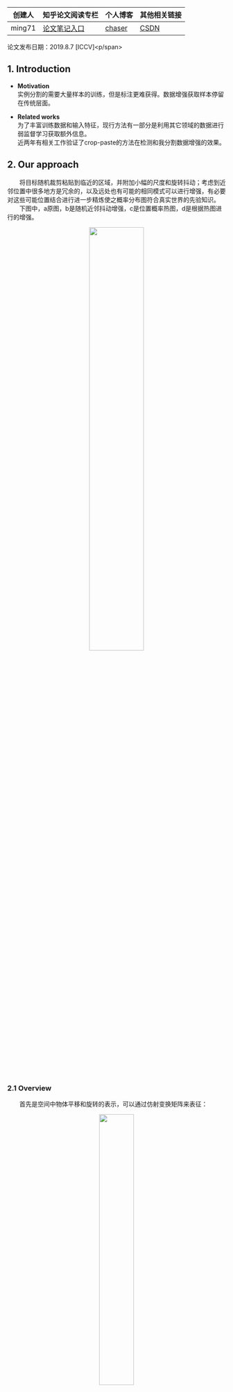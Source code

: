 
|  创建人   |  知乎论文阅读专栏 | 个人博客 | 其他相关链接 |
|  ----  | ----  | ----  | ----  |
| ming71  | [论文笔记入口](https://zhuanlan.zhihu.com/c_1113860303082704896) | [chaser](https://ming71.github.io/) |   [CSDN](https://blog.csdn.net/mingqi1996) 



<span id="inline-blue">论文发布日期：2019.8.7 [ICCV]<p/span>

## 1. Introduction
* **Motivation**  
实例分割的需要大量样本的训练，但是标注更难获得。数据增强获取样本停留在传统层面。
<!-- more -->
 
* **Related works**  
为了丰富训练数据和输入特征，现行方法有一部分是利用其它领域的数据进行弱监督学习获取额外信息。  
近两年有相关工作验证了crop-paste的方法在检测和我分割数据增强的效果。

## 2. Our approach

&emsp;&emsp;将目标随机裁剪粘贴到临近的区域，并附加小幅的尺度和旋转抖动；考虑到近邻位置中很多地方是冗余的，以及远处也有可能的相同模式可以进行增强，有必要对这些可能位置结合进行进一步精炼使之概率分布图符合真实世界的先验知识。        
&emsp;&emsp;下图中，a原图，b是随机近邻抖动增强，c是位置概率热图，d是根据热图进行的增强。        
<center><img src="http://chaserblog.test.upcdn.net/blogs/paper/InstaBoost-Boosting-Instance-Segmentation-via-Probability-Map-Guided/1.png" alt="" style="width:50%" /></center>

### 2.1  Overview            
&emsp;&emsp;首先是空间中物体平移和旋转的表示，可以通过仿射变换矩阵来表征：            
<center><img src="http://chaserblog.test.upcdn.net/blogs/paper/InstaBoost-Boosting-Instance-Segmentation-via-Probability-Map-Guided/2.png" alt="" style="width:40%" /></center>

该矩阵可以提取成一个四维元组：            
<center><img src="http://chaserblog.test.upcdn.net/blogs/paper/InstaBoost-Boosting-Instance-Segmentation-via-Probability-Map-Guided/3.png" alt="" style="width:50%" /></center>

对应原图I上的某个物体O，其上任意一初始点定义为(x0,y0)，目标点(x,y)，定义一个概率密度函数f，P是该结果的概率图，表示如下：            
<center><img src="http://chaserblog.test.upcdn.net/blogs/paper/InstaBoost-Boosting-Instance-Segmentation-via-Probability-Map-Guided/4.png" alt="" style="width:50%" /></center>

该概率图没有进行任何变化的位置应该是最大概率，小范围内进行缩放和旋转应该具有高的概率，基于这个观察有：
<center><img src="http://chaserblog.test.upcdn.net/blogs/paper/InstaBoost-Boosting-Instance-Segmentation-via-Probability-Map-Guided/5.png" alt="" style="width:50%" /></center>

&emsp;&emsp;在此基础上，根据概率生成按照仿射变换矩阵H进行变换。  
&emsp;&emsp;但是可能的位置不能只限于附近位置，还需进一步进行扩展，使得即使较远距离的背景，如果具有和档期位置相似的模式，也能够有较大的转移概率。以便最大限度地利用这种裁剪增强。这部分就通过轮廓相似性的热图进行衡量。        

### 2.2  Random InstaBoost            
主要为两步：先分割前景背景，然后根据概率进行放置和转移。

* **Instance and background preparation**  
首先是前景背景的分割，虽然标注提供了label，还是使用matting获得平滑的物体patch；inpainting将背景填充上，如下图分别是原图、inpainting的背景、matting的物体。
<center><img src="http://chaserblog.test.upcdn.net/blogs/paper/InstaBoost-Boosting-Instance-Segmentation-via-Probability-Map-Guided/6.png" alt="" style="width:70%" /></center>

* **Random transformation**  
变换四元数组(tx,ty,s,r)是服从(0,0,1,0)附近的均匀分布。此外对原图进行少量的模糊增强。然后根据四元数组进行物体的分配即可。    

### 2.3  Appearance consistency heatmap guided InstaBoost              
&emsp;&emsp;上面的概率生成函数f是直接服从均匀分布，为了考量更合适的位置，需要重新定义f。这里将f分解成三个条件概率: fxy(·) , fs(·) , fr(·)，分别是 txty，s，r 的概率密度函数。假设三者的自变量是相互独立的，概率密度函数可以由条件概率进行简化表示为：
<center><img src="http://chaserblog.test.upcdn.net/blogs/paper/InstaBoost-Boosting-Instance-Segmentation-via-Probability-Map-Guided/format.png" alt="" style="width:50%" /></center>

可以看到，三个概率是相互独立的，可以分别生成。实际上s r直接均匀分布生成。还需要处理xy坐标概率。   
         


#### 2.3.1  Appearance consistency heatmap
* **Appearance descriptor** 
直觉来说距离原始物体越远的背景对物体实例的影响越小，由此定义外观描述子D(·)如下。  
<center><img src="http://chaserblog.test.upcdn.net/blogs/paper/InstaBoost-Boosting-Instance-Segmentation-via-Probability-Map-Guided/8.png" alt="" style="width:50%" /></center>

实际物体例子如下，可以看到白色轮廓线实际分为三层，由内而外由白色到灰色，表征不同的层次。
<center><img src="http://chaserblog.test.upcdn.net/blogs/paper/InstaBoost-Boosting-Instance-Segmentation-via-Probability-Map-Guided/9.png" alt="" style="width:50%" /></center>

* **Appearance distance**  
有了轮廓线的定义，再来通过外观描述子来度量不同轮廓线的距离。如度量D1 = D(c1x, c1y)和 D2 = D(c2x, c2y)的距离：
<center><img src="http://chaserblog.test.upcdn.net/blogs/paper/InstaBoost-Boosting-Instance-Segmentation-via-Probability-Map-Guided/10.png" alt="" style="width:50%" /></center>

采用欧氏距离即可；超出图像的点忽视掉。

* **Heatmap generation**  
有了上述定义，就可以计算热图了。上述距离计算中，将一个定义为D0也就是实例中心位置，另一个遍历图像的其余像素得到D，并计算两描述子的距离d(D0,D)并由对数进行归一化如下。 

其中M和m为度量的极值，得到的概率图和原像素一一对应即可生成热图。效果如下：
<center><img src="http://chaserblog.test.upcdn.net/blogs/paper/InstaBoost-Boosting-Instance-Segmentation-via-Probability-Map-Guided/11.png" alt="" style="width:70%" /></center>

#### 2.3.2  Heatmap to transformation tuple

* **Coordinate shift**    
热图到xy位移概率之间的映射通过蒙特卡洛方法采样。

* **Scaling and rotation**  
由于三个概率之间是相互独立的，所以可以直接采用均匀分布生成fr fs即可，然后进行对应的变换。

#### 2.3.3  Acceleration
&emsp;&emsp;计算量过大导致无法应用。为了降低时间复杂度~~这个是怎么计算的不太明白，不应该就是WH吗为啥平方了~~，将原始图像先缩放到固定的尺寸，然后计算热图后上采样到原来的尺寸上。权衡了速度与效果。


## 3. Experiments
### 3.1 Result
* **目标检测**  
<center><img src="http://chaserblog.test.upcdn.net/blogs/paper/InstaBoost-Boosting-Instance-Segmentation-via-Probability-Map-Guided/12.png" alt="" style="width:70%" /></center>

1.对高IoU的高精度目标提升更好
2.小目标的提升没有大目标多
3.越深的backbone效果越好！


* **实例分割**  
和检测的结论类似，不再赘述。

### 3.2  Analysis
* **Comparison with context model**   


和采用背景上下文建模的网络进行比较，自然是本方法效果好。

* **Comparison with random paste**  
<center><img src="http://chaserblog.test.upcdn.net/blogs/paper/InstaBoost-Boosting-Instance-Segmentation-via-Probability-Map-Guided/13.png" alt="" style="width:40%" /></center>

和随机裁剪粘贴方法相比，反而测试发现后者性能会下降。这很好理解。



* **Substantial Improvement**
<center><img src="http://chaserblog.test.upcdn.net/blogs/paper/InstaBoost-Boosting-Instance-Segmentation-via-Probability-Map-Guided/14.png" alt="" style="width:40%" /></center>

Mask RCNN在多轮训练后有过拟合的问题，使得性能有瓶颈；而InstaBoost方法不会。但是实质只是能够提高这种瓶颈，很好理解，因为增强的样本可能性更多了，所以数据多样性更丰富，不容易过拟合。

* **Sensitivity analysis**
<center><img src="http://chaserblog.test.upcdn.net/blogs/paper/InstaBoost-Boosting-Instance-Segmentation-via-Probability-Map-Guided/15.png" alt="" style="width:50%" /></center>

由表看出，最佳缩放尺度是0.8-1.2，太大太小都不好（这个就随缘调参了）；平移尺度的敏感度比较低，相对而言在原始位置较小邻域内移动都是合理的。




<br>
<br>
<hr />